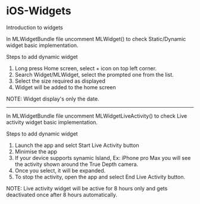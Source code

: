 # iOS-Widgets
Introduction to widgets 


In MLWidgetBundle file uncomment MLWidget() to check Static/Dynamic widget basic implementation.

Steps to add dynamic widget
1. Long press Home screen, select + icon on top left corner.
2. Search Widget/MLWidget, select the prompted one from the list.
3. Select the size required as displayed
4. Widget will be added to the home screen


NOTE: Widget display's only the date.

----------------

In MLWidgetBundle file uncomment MLWidgetLiveActivity() to check Live activity widget basic implementation.

Steps to add dynamic widget
1. Launch the app and selct Start Live Activity button
2. Minimise the app
3. If your device supports synamic Island, Ex: iPhone pro Max you will see the activity shown around the True Depth camera.
4. Once you select, it will be expanded.
5. To stop the activity, open the app and select End Live Activity button.


NOTE: Live activity widget will be active for 8 hours only and gets deactivated once after 8 hours automatically.


